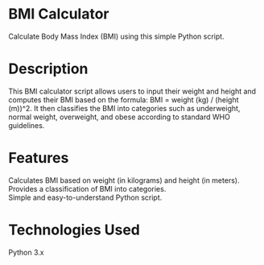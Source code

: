 # BMI Calculator
Calculate Body Mass Index (BMI) using this simple Python script.

# Description
This BMI calculator script allows users to input their weight and height and computes their BMI based on the formula: BMI = weight (kg) / (height (m))^2. It then classifies the BMI into categories such as underweight, normal weight, overweight, and obese according to standard WHO guidelines.

# Features
Calculates BMI based on weight (in kilograms) and height (in meters).<br>
Provides a classification of BMI into categories.<br>
Simple and easy-to-understand Python script.<br>
# Technologies Used
Python 3.x
